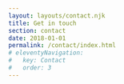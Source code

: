 ```yaml
---
layout: layouts/contact.njk
title: Get in touch
section: contact
date: 2018-01-01
permalink: /contact/index.html
# eleventyNavigation:
#   key: Contact
#   order: 3
---
```


